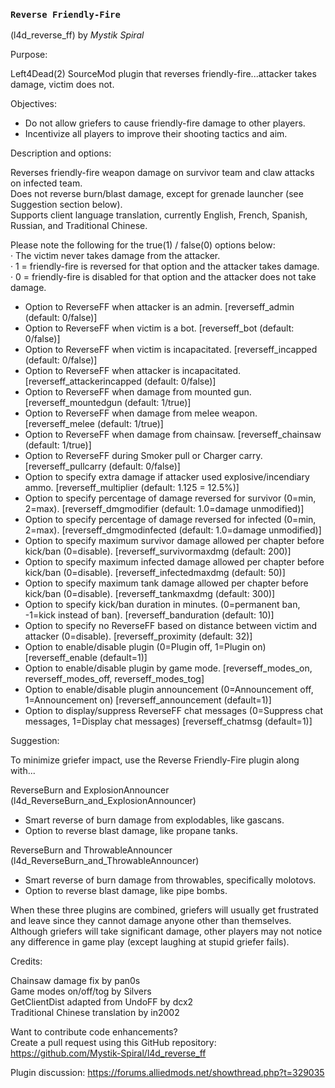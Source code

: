 ### `Reverse Friendly-Fire`
(l4d_reverse_ff) by *_Mystik Spiral_*

Purpose:  
  
Left4Dead(2) SourceMod plugin that reverses friendly-fire...attacker takes damage, victim does not.  
  
  
Objectives:  
  
- Do not allow griefers to cause friendly-fire damage to other players.  
- Incentivize all players to improve their shooting tactics and aim.  
  
  
Description and options:  
  
Reverses friendly-fire weapon damage on survivor team and claw attacks on infected team.  
Does not reverse burn/blast damage, except for grenade launcher (see Suggestion section below).  
Supports client language translation, currently English, French, Spanish, Russian, and Traditional Chinese.  
  
Please note the following for the true(1) / false(0) options below:  
· The victim never takes damage from the attacker.  
· 1 = friendly-fire is reversed for that option and the attacker takes damage.  
· 0 = friendly-fire is disabled for that option and the attacker does not take damage.  
  
- Option to ReverseFF when attacker is an admin. [reverseff_admin (default: 0/false)]  
- Option to ReverseFF when victim is a bot. [reverseff_bot (default: 0/false)]  
- Option to ReverseFF when victim is incapacitated. [reverseff_incapped (default: 0/false)]  
- Option to ReverseFF when attacker is incapacitated.  [reverseff_attackerincapped (default: 0/false)]  
- Option to ReverseFF when damage from mounted gun.  [reverseff_mountedgun (default: 1/true)]  
- Option to ReverseFF when damage from melee weapon.  [reverseff_melee (default: 1/true)]  
- Option to ReverseFF when damage from chainsaw.  [reverseff_chainsaw (default: 1/true)]  
- Option to ReverseFF during Smoker pull or Charger carry. [reverseff_pullcarry (default: 0/false)]  
- Option to specify extra damage if attacker used explosive/incendiary ammo. [reverseff_multiplier (default: 1.125 = 12.5%)]  
- Option to specify percentage of damage reversed for survivor (0=min, 2=max). [reverseff_dmgmodifier (default: 1.0=damage unmodified)]  
- Option to specify percentage of damage reversed for infected (0=min, 2=max). [reverseff_dmgmodinfected (default: 1.0=damage unmodified)]  
- Option to specify maximum survivor damage allowed per chapter before kick/ban (0=disable). [reverseff_survivormaxdmg (default: 200)]  
- Option to specify maximum infected damage allowed per chapter before kick/ban (0=disable). [reverseff_infectedmaxdmg (default: 50)]  
- Option to specify maximum tank damage allowed per chapter before kick/ban (0=disable).  [reverseff_tankmaxdmg (default: 300)]  
- Option to specify kick/ban duration in minutes. (0=permanent ban, -1=kick instead of ban). [reverseff_banduration (default: 10)]  
- Option to specify no ReverseFF based on distance between victim and attacker (0=disable). [reverseff_proximity (default: 32)]  
- Option to enable/disable plugin (0=Plugin off, 1=Plugin on) [reverseff_enable (default=1)]  
- Option to enable/disable plugin by game mode. [reverseff_modes_on, reverseff_modes_off, reverseff_modes_tog]  
- Option to enable/disable plugin announcement (0=Announcement off, 1=Announcement on) [reverseff_announcement (default=1)]  
- Option to display/suppress ReverseFF chat messages (0=Suppress chat messages, 1=Display chat messages) [reverseff_chatmsg (default=1)]
  
  
Suggestion:  
  
To minimize griefer impact, use the Reverse Friendly-Fire plugin along with...  
  
ReverseBurn and ExplosionAnnouncer (l4d_ReverseBurn_and_ExplosionAnnouncer)  
- Smart reverse of burn damage from explodables, like gascans.  
- Option to reverse blast damage, like propane tanks.  
  
ReverseBurn and ThrowableAnnouncer (l4d_ReverseBurn_and_ThrowableAnnouncer)  
- Smart reverse of burn damage from throwables, specifically molotovs.  
- Option to reverse blast damage, like pipe bombs.  
  
When these three plugins are combined, griefers will usually get frustrated and leave since they cannot damage anyone other than themselves.  
Although griefers will take significant damage, other players may not notice any difference in game play (except laughing at stupid griefer fails).  
  
  
Credits:  
  
Chainsaw damage fix by pan0s  
Game modes on/off/tog by Silvers  
GetClientDist adapted from UndoFF by dcx2  
Traditional Chinese translation by in2002  
  
  
Want to contribute code enhancements?  
Create a pull request using this GitHub repository: https://github.com/Mystik-Spiral/l4d_reverse_ff  
  
Plugin discussion: https://forums.alliedmods.net/showthread.php?t=329035  
